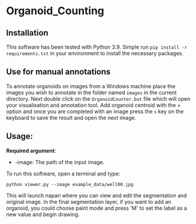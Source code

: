 # Organoid_Counting

## Installation

This software has been tested with Python 3.9. Simple run ```pip install -r requirements.txt``` in your environment to install the necessary packages.

## Use for manual annotations
To annotate organoids on images from a Windows machine place the images you wish to annotate in the folder named ```images``` in the current directory. Next double click on the ```OrganoidCounter.bat``` file which will open your visualisation and annotation tool. Add organoid centroid with the + option and once you are completed with an image press the ```s``` key on the keyboard to save the result and open the next image.

## Usage:

**Required argument**:

* -image: The path of the input image.

To run this software, open a terminal and type:
```
python viewer.py --image example_data/well00.jpg
```
This will launch napari where you can view and edit the segmentation and original image. In the final segmentation layer, if you want to add an organoid, you could choose paint mode and press 'M' to set the label as a new value and begin drawing.
